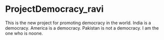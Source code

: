 # ProjectDemocracy_ravi
This is the new project for promoting democracy in the world.
India is a democracy.
America is a democracy.
Pakistan is not a democracy.
I am the one who is noone.



